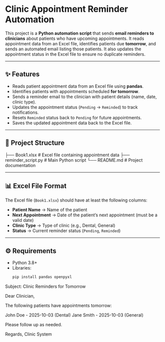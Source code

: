 # Clinic Appointment Reminder Automation

This project is a **Python automation script** that sends **email reminders to clinicians** about patients who have upcoming appointments. It reads appointment data from an Excel file, identifies patients due **tomorrow**, and sends an automated email listing those patients. It also updates the appointment status in the Excel file to ensure no duplicate reminders.

---

## ✨ Features
- Reads patient appointment data from an Excel file using **pandas**.  
- Identifies patients with appointments scheduled **for tomorrow**.  
- Sends a reminder email to the clinician with patient details (name, date, clinic type).  
- Updates the appointment status (`Pending` → `Reminded`) to track notifications.  
- Resets `Reminded` status back to `Pending` for future appointments.  
- Saves the updated appointment data back to the Excel file.

---

## 📂 Project Structure
├── Book1.xlsx # Excel file containing appointment data
├── reminder_script.py # Main Python script
└── README.md # Project documentation


---

## 📊 Excel File Format
The Excel file (`Book1.xlsx`) should have at least the following columns:

- **Patient Name** → Name of the patient  
- **Next Appointment** → Date of the patient’s next appointment (must be a valid date)  
- **Clinic Type** → Type of clinic (e.g., Dental, General)  
- **Status** → Current reminder status (`Pending`, `Reminded`)  

---

## ⚙️ Requirements
- Python 3.8+  
- Libraries:  
  ```bash
  pip install pandas openpyxl
Subject: Clinic Reminders for Tomorrow

Dear Clinician,

The following patients have appointments tomorrow:

John Doe - 2025-10-03 (Dental)
Jane Smith - 2025-10-03 (General)

Please follow up as needed.

Regards,
Clinic System

